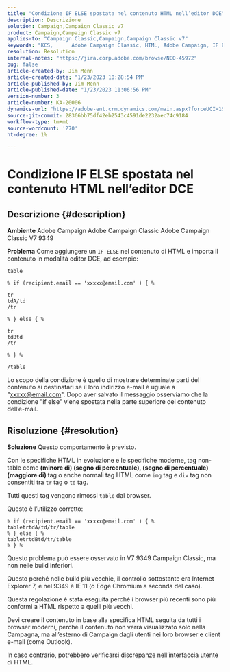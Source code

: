 ```yaml
---
title: "Condizione IF ELSE spostata nel contenuto HTML nell’editor DCE"
description: Descrizione
solution: Campaign,Campaign Classic v7
product: Campaign,Campaign Classic v7
applies-to: "Campaign Classic,Campaign,Campaign Classic v7"
keywords: "KCS, ​ ​ ​ ​ ​ Adobe Campaign Classic, HTML, Adobe Campaign, IF ELSE,, DCE editor, risoluzione dei problemi, V7 9349"
resolution: Resolution
internal-notes: "https://jira.corp.adobe.com/browse/NEO-45972"
bug: false
article-created-by: Jim Menn
article-created-date: "1/23/2023 10:28:54 PM"
article-published-by: Jim Menn
article-published-date: "1/23/2023 11:06:56 PM"
version-number: 3
article-number: KA-20006
dynamics-url: "https://adobe-ent.crm.dynamics.com/main.aspx?forceUCI=1&pagetype=entityrecord&etn=knowledgearticle&id=f0c0c54b-6d9b-ed11-aad1-6045bd006e5a"
source-git-commit: 28366bb75df42eb2543c4591de2232aec74c9184
workflow-type: tm+mt
source-wordcount: '270'
ht-degree: 1%

---
```


# Condizione IF ELSE spostata nel contenuto HTML nell’editor DCE

## Descrizione {#description}


<b>Ambiente</b>
Adobe Campaign Adobe Campaign Classic Adobe Campaign Classic V7 9349

<b>Problema</b>
Come aggiungere un `IF ELSE` nel contenuto di HTML e importa il contenuto in modalità editor DCE, ad esempio:


```
table

% if (recipient.email == 'xxxxx@email.com' ) { %

tr
tdA/td
/tr

% } else { %

tr
tdBtd
/tr

% } %

/table
```


Lo scopo della condizione è quello di mostrare determinate parti del contenuto ai destinatari se il loro indirizzo e-mail è uguale a &quot;xxxxx@email.com&quot;. Dopo aver salvato il messaggio osserviamo che la condizione &quot;if else&quot; viene spostata nella parte superiore del contenuto dell’e-mail.


## Risoluzione {#resolution}


<b>Soluzione</b>
Questo comportamento è previsto.

Con le specifiche HTML in evoluzione e le specifiche moderne, tag non-table come <b>(minore di) (segno di percentuale), (segno di percentuale) (maggiore di) </b>tag o anche normali tag HTML come `img` tag e `div` tag non consentiti tra `tr` tag o `td` tag.

Tutti questi tag vengono rimossi `table` dal browser.

Questo è l’utilizzo corretto:


```
% if (recipient.email == 'xxxxx@email.com' ) { %
tabletrtdA/td/tr/table
% } else { %
tabletrtdBtd/tr/table
% } %
```


Questo problema può essere osservato in V7 9349 Campaign Classic, ma non nelle build inferiori.

Questo perché nelle build più vecchie, il controllo sottostante era Internet Explorer 7, e nel 9349 è IE 11 (o Edge Chromium a seconda del caso).

Questa regolazione è stata eseguita perché i browser più recenti sono più conformi a HTML rispetto a quelli più vecchi.

Devi creare il contenuto in base alla specifica HTML seguita da tutti i browser moderni, perché il contenuto non verrà visualizzato solo nella Campagna, ma all’esterno di Campaign dagli utenti nei loro browser e client e-mail (come Outlook).

In caso contrario, potrebbero verificarsi discrepanze nell’interfaccia utente di HTML.
